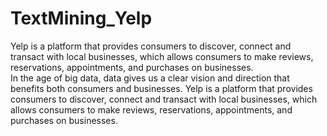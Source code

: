 # TextMining_Yelp
Yelp is a platform that provides consumers to discover, connect and transact with local businesses, which allows consumers to make reviews, reservations, appointments, and purchases on businesses. <br>
In the age of big data, data gives us a clear vision and direction that benefits both consumers and businesses. Yelp is a platform that provides consumers to discover, connect and transact with local businesses, which allows consumers to make reviews, reservations, appointments, and purchases on businesses. 
